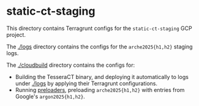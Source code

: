 # static-ct-staging

This directory contains Terragrunt configs for the `static-ct-staging` GCP project.

The [./logs](./logs/) directory contains the configs for the `arche2025{h1,h2}`
staging logs.

The [./cloudbuild](./cloudbuild/) directory contains the configs for:

- Building the TesseraCT binary, and deploying it automatically to logs under
[./logs](`./logs`) by applying their Terragrunt configurations.
- Running
[preloaders](https://github.com/google/certificate-transparency-go/blob/56b77cf4eff480d1ac5d969a6f8fb7b8b714abde/preload/preloader/preloader.go),
preloading `arche2025{h1,h2}` with entries from Google's `argon2025{h1,h2}`.
